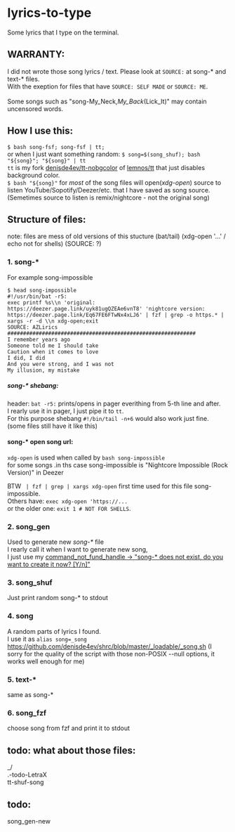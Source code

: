 # lyrics-to-type
Some lyrics that I type on the terminal.

## WARRANTY:
I did not wrote those song lyrics / text. Please look at `SOURCE:` at song-\* and text-\* files.<br>
With the exeption for files that have `SOURCE: SELF MADE` or `SOURCE: ME`.<br>
<br>
Some songs such as "song-My_Neck,_My_Back_(Lick_It)" may contain uncensored words.<br>


## How I use this:
`$ bash song-fsf; song-fsf | tt;`<br>
or when I just want something random: `$ song=$(song_shuf); bash "${song}"; "${song}" | tt`<br>
`tt` is my fork [denisde4ev/tt-nobgcolor](https://github.com/denisde4ev/tt-nobgcolor) of [lemnos/tt](https://github.com/lemnos/tt) that just disables background color. <br>
`$ bash "${song}"` for *most* of the song files will open(*xdg-open*) source to listen YouTube/Sopotify/Deezer/etc. that I have saved as song source. (Semetimes source to listen is remix/nightcore - not the original song)<br>


## Structure of files:

note: files are mess of old versions of this stucture (bat/tail) (xdg-open '...' / echo not for shells) (SOURCE: ?)

### 1. song-\*
For example song-impossible
```
$ head song-impossible
#!/usr/bin/bat -r5:
exec printf %s\\n 'original: https://deezer.page.link/uyk81ugQZEAe6vnT8' 'nightcore version: https://deezer.page.link/Eq67FE6FTwNx4xLJ6' | fzf | grep -o https.* | xargs -r -d \\n xdg-open;exit
SOURCE: AZLirics
############################################################
I remember years ago
Someone told me I should take
Caution when it comes to love
I did, I did
And you were strong, and I was not
My illusion, my mistake
```

##### song-\* shebang:
header: `bat -r5:` prints/opens in pager everithing from 5-th line and after.<br>
I rearly use it in pager, I just pipe it to `tt`.<br>
For this purpose shebang `#!/bin/tail -n+6` would also work just fine. (some files still have it like this)<br>


#### song-\* open song url:
`xdg-open` is used when called by `bash song-impossible`<br>
for some songs .in ths case song-impossible is "Nightcore Impossible (Rock Version)" in Deezer<br>

BTW ` | fzf | grep | xargs xdg-open` first time used for this file song-impossible.<br>
Others have: `exec xdg-open 'https://...`<br>
or the older one: `exit 1 # NOT FOR SHELLS`.<br>

### 2. song_gen
Used to generate new *song-\** file<br>
I rearly call it when I want to generate new song,<br>
I just use my [command_not_fund_handle -> "song-* does not exist, do you want to create it now? [Y/n]"](https://github.com/denisde4ev/shrc/blob/b7cdfd873620816c95203297927a89b2febda8cf//__sourceable/command_not_found_handle#L128)<br>

### 3. song_shuf
Just print random song-* to stdout<br>

### 4. song
A random parts of lyrics I found.<br>
I use it as `alias song=_song` https://github.com/denisde4ev/shrc/blob/master/_loadable/_song.sh (I sorry for the quality of the script with those non-POSIX --null options, it works well enough for me)<br>

### 5. text-\*
same as song-\*

### 6. song_fzf
choose song from fzf and print it to stdout




## todo: what about those files:
_/<br>
.-todo-LetraX<br>
tt-shuf-song<br>

## todo:
song_gen-new
